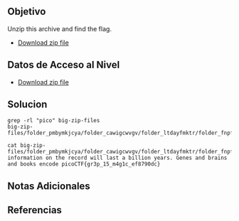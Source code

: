 
## Objetivo
Unzip this archive and find the flag.

- [Download zip file](https://artifacts.picoctf.net/c/504/big-zip-files.zip)


## Datos de Acceso al Nivel

- [Download zip file](https://artifacts.picoctf.net/c/504/big-zip-files.zip)

## Solucion

```
grep -rl "pico" big-zip-files
big-zip-files/folder_pmbymkjcya/folder_cawigcwvgv/folder_ltdayfmktr/folder_fnpfclfyee/whzxrpivpqld.txt

cat big-zip-files/folder_pmbymkjcya/folder_cawigcwvgv/folder_ltdayfmktr/folder_fnpfclfyee/whzxrpivpqld.txt
information on the record will last a billion years. Genes and brains and books encode picoCTF{gr3p_15_m4g1c_ef8790dc}

```
## Notas Adicionales

## Referencias